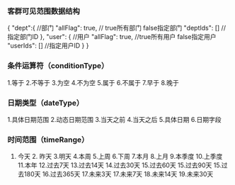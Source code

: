 ### 客群可见范围数据结构
{
  "dept":{ //部门
    "allFlag": true, // true所有部门 false指定部门
    "deptIds": [] //指定部门ID
  },
  "user": { //用户
    "allFlag": true, //true所有用户 false指定用户
    "userIds": [] //指定用户ID
  }
}

### 条件运算符（conditionType）
1.等于 2.不等于 3.为空 4.不为空 5.属于 6.不属于 7.早于 8.晚于


### 日期类型（dateType）
1.具体日期范围 2.动态日期范围 3.当天之前 4.当天之后 5.具体日期 6.日期字段


### 时间范围（timeRange）
1. 今天 2. 昨天 3.明天 4.本周 5.上周 6.下周 7.本月 8.上月 9.本季度 10.上季度 11.本年 12.过去7天 13.过去14天 14.过去30天 15.过去60天 15.过去90天 15.过去180天 16.过去365天 17.未来3天 17.未来7天 18.未来14天 19.未来30天